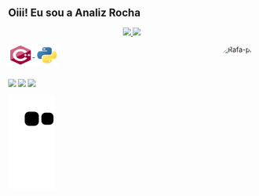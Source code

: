 ## Oiii! Eu sou a Analiz Rocha 
<div align="center">
  <a href="https://github.com/analizrocha">
  <img height="180em" src="https://github-readme-stats.vercel.app/api?username=analizrocha&show_icons=true&theme=dracula&include_all_commits=true&count_private=true"/>
  <img height="180em" src="https://github-readme-stats.vercel.app/api/top-langs/?username=analizrocha&layout=compact&langs_count=7&theme=dracula"/>
</div>
<div style="display: inline_block"><br>
  <img align="center" alt="Ana-C++" height="40" width="50" src="https://raw.githubusercontent.com/devicons/devicon/master/icons/cplusplus/cplusplus-original.svg">
  <img align="center" alt="Ana-Python" height="40" width="50" src="https://raw.githubusercontent.com/devicons/devicon/master/icons/python/python-original.svg">
  <img align="right" alt="Rafa-pic" height="150" style="border-radius:50px;" src="https://media.discordapp.net/attachments/639956127056134178/890373478988013628/Publicacoes_Instagram_1_1.png?width=676&height=676">
</div>
  
  ##
 
<div> 
  
  <a href="https://instagram.com/analiz_rocha" target="_blank"><img src="https://img.shields.io/badge/-Instagram-%23E4405F?style=for-the-badge&logo=instagram&logoColor=white" target="_blank"></a>
  <a href = "mailto:analiztj2@gmail.com"><img src="https://img.shields.io/badge/-Gmail-%23333?style=for-the-badge&logo=gmail&logoColor=white" target="_blank"></a>
  <a href="https://www.linkedin.com/in/analiz-rocha-luz-444934219/" target="_blank"><img src="https://img.shields.io/badge/-LinkedIn-%230077B5?style=for-the-badge&logo=linkedin&logoColor=white" target="_blank"></a> 
 
  ![Snake animation](https://github.com/analizrocha/analizrocha/blob/output/github-contribution-grid-snake.svg)
 
</div>


